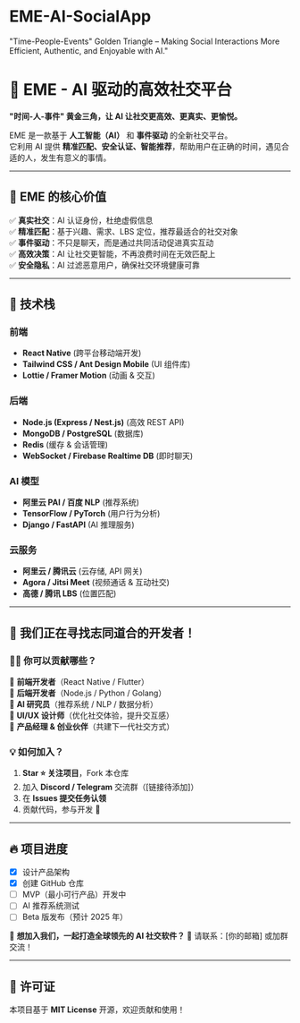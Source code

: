 # EME-AI-SocialApp
"Time-People-Events" Golden Triangle – Making Social Interactions More Efficient, Authentic, and Enjoyable with AI."
# 🚀 EME - AI 驱动的高效社交平台
**"时间-人-事件" 黄金三角，让 AI 让社交更高效、更真实、更愉悦。**

EME 是一款基于 **人工智能（AI）** 和 **事件驱动** 的全新社交平台。  
它利用 AI 提供 **精准匹配、安全认证、智能推荐**，帮助用户在正确的时间，遇见合适的人，发生有意义的事情。

---

## 🌟 **EME 的核心价值**
✅ **真实社交**：AI 认证身份，杜绝虚假信息  
✅ **精准匹配**：基于兴趣、需求、LBS 定位，推荐最适合的社交对象  
✅ **事件驱动**：不只是聊天，而是通过共同活动促进真实互动  
✅ **高效决策**：AI 让社交更智能，不再浪费时间在无效匹配上  
✅ **安全隐私**：AI 过滤恶意用户，确保社交环境健康可靠  

---

## 📌 **技术栈**
### **前端**
- **React Native** (跨平台移动端开发)
- **Tailwind CSS / Ant Design Mobile** (UI 组件库)
- **Lottie / Framer Motion** (动画 & 交互)

### **后端**
- **Node.js (Express / Nest.js)** (高效 REST API)
- **MongoDB / PostgreSQL** (数据库)
- **Redis** (缓存 & 会话管理)
- **WebSocket / Firebase Realtime DB** (即时聊天)

### **AI 模型**
- **阿里云 PAI / 百度 NLP** (推荐系统)
- **TensorFlow / PyTorch** (用户行为分析)
- **Django / FastAPI** (AI 推理服务)

### **云服务**
- **阿里云 / 腾讯云** (云存储, API 网关)
- **Agora / Jitsi Meet** (视频通话 & 互动社交)
- **高德 / 腾讯 LBS** (位置匹配)

---

## 📢 **我们正在寻找志同道合的开发者！**
### **👨‍💻 你可以贡献哪些？**
🔹 **前端开发者**（React Native / Flutter）  
🔹 **后端开发者**（Node.js / Python / Golang）  
🔹 **AI 研究员**（推荐系统 / NLP / 数据分析）  
🔹 **UI/UX 设计师**（优化社交体验，提升交互感）  
🔹 **产品经理 & 创业伙伴**（共建下一代社交方式）  

### **💡 如何加入？**
1. **Star ⭐ 关注项目**，Fork 本仓库
2. 加入 **Discord / Telegram** 交流群（[链接待添加]）
3. 在 **Issues 提交任务认领**
4. 贡献代码，参与开发 🎉

---

## 🔥 **项目进度**
- [x] 设计产品架构
- [x] 创建 GitHub 仓库
- [ ] MVP（最小可行产品）开发中
- [ ] AI 推荐系统测试
- [ ] Beta 版发布（预计 2025 年）

🚀 **想加入我们，一起打造全球领先的 AI 社交软件？**
📩 请联系：[你的邮箱] 或加群交流！

---

## 📜 **许可证**
本项目基于 **MIT License** 开源，欢迎贡献和使用！  
